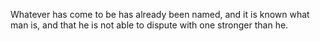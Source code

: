Whatever has come to be has already been named, and it is known what man is, and that he is not able to dispute with one stronger than he.
